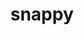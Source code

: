 ---
title: "snappy"
layout: cache
categories: [package, v0.21.0]
meta: {"versions": ["1.1.10"], "compilers": ["cce@=15.0.1", "gcc@=11.1.0", "gcc@=11.4.0", "gcc@=7.3.1", "gcc@=9.4.0", "oneapi@=2023.2.0"], "oss": ["amzn2", "rhel8", "ubuntu20.04"], "platforms": ["linux"], "targets": ["aarch64", "neoverse_n1", "neoverse_v1", "ppc64le", "x86_64_v3", "zen4"], "stacks": ["aws-isc", "aws-isc-aarch64", "data-vis-sdk", "e4s", "e4s-cray-rhel", "e4s-neoverse_v1", "e4s-oneapi", "e4s-power", "e4s-rocm-external", "root"], "num_specs": 10, "num_specs_by_stack": {"root": 10, "aws-isc-aarch64": 2, "aws-isc": 1, "e4s-cray-rhel": 1, "e4s-neoverse_v1": 1, "e4s-power": 1, "data-vis-sdk": 2, "e4s": 1, "e4s-rocm-external": 1, "e4s-oneapi": 1}}
spec_details: [{"hash": "ngsjfhfi6rcp5kpwqwobzqgbxvw7lrde", "compiler": "gcc@=7.3.1", "versions": ["1.1.10"], "os": "amzn2", "platform": "linux", "target": "aarch64", "variants": ["build_system=cmake", "build_type=Release", "generator=make", "~ipo", "+pic", "+shared"], "stacks": ["root", "aws-isc-aarch64"], "size": "-", "tarball": "https://binaries.spack.io/releases/v0.21.0/build_cache/linux-amzn2-aarch64/gcc-7.3.1/snappy-1.1.10/linux-amzn2-aarch64-gcc-7.3.1-snappy-1.1.10-ngsjfhfi6rcp5kpwqwobzqgbxvw7lrde.spack"}, {"hash": "mskmtlqjbtvcmhmnniol2tt57vxvlsqz", "compiler": "gcc@=7.3.1", "versions": ["1.1.10"], "os": "amzn2", "platform": "linux", "target": "neoverse_n1", "variants": ["build_system=cmake", "build_type=Release", "generator=make", "~ipo", "+pic", "+shared"], "stacks": ["root", "aws-isc-aarch64"], "size": "-", "tarball": "https://binaries.spack.io/releases/v0.21.0/build_cache/linux-amzn2-neoverse_n1/gcc-7.3.1/snappy-1.1.10/linux-amzn2-neoverse_n1-gcc-7.3.1-snappy-1.1.10-mskmtlqjbtvcmhmnniol2tt57vxvlsqz.spack"}, {"hash": "5m34y5zi3qpl7uv265rqahxzvlgxrgpj", "compiler": "gcc@=7.3.1", "versions": ["1.1.10"], "os": "amzn2", "platform": "linux", "target": "x86_64_v3", "variants": ["build_system=cmake", "build_type=Release", "generator=make", "~ipo", "+pic", "+shared"], "stacks": ["aws-isc", "root"], "size": "-", "tarball": "https://binaries.spack.io/releases/v0.21.0/build_cache/linux-amzn2-x86_64_v3/gcc-7.3.1/snappy-1.1.10/linux-amzn2-x86_64_v3-gcc-7.3.1-snappy-1.1.10-5m34y5zi3qpl7uv265rqahxzvlgxrgpj.spack"}, {"hash": "tgsuxu745prngmsr2hhbn22zswebk2rb", "compiler": "cce@=15.0.1", "versions": ["1.1.10"], "os": "rhel8", "platform": "linux", "target": "zen4", "variants": ["build_system=cmake", "build_type=Release", "generator=make", "~ipo", "+pic", "+shared"], "stacks": ["root", "e4s-cray-rhel"], "size": "-", "tarball": "https://binaries.spack.io/releases/v0.21.0/build_cache/linux-rhel8-zen4/cce-15.0.1/snappy-1.1.10/linux-rhel8-zen4-cce-15.0.1-snappy-1.1.10-tgsuxu745prngmsr2hhbn22zswebk2rb.spack"}, {"hash": "46ymheq26kabxh5x6svce3rb3qnccdkb", "compiler": "gcc@=11.4.0", "versions": ["1.1.10"], "os": "ubuntu20.04", "platform": "linux", "target": "neoverse_v1", "variants": ["build_system=cmake", "build_type=Release", "generator=make", "~ipo", "+pic", "+shared"], "stacks": ["e4s-neoverse_v1", "root"], "size": "-", "tarball": "https://binaries.spack.io/releases/v0.21.0/build_cache/linux-ubuntu20.04-neoverse_v1/gcc-11.4.0/snappy-1.1.10/linux-ubuntu20.04-neoverse_v1-gcc-11.4.0-snappy-1.1.10-46ymheq26kabxh5x6svce3rb3qnccdkb.spack"}, {"hash": "ksnoltrcrzpofambokil5k62elim2464", "compiler": "gcc@=9.4.0", "versions": ["1.1.10"], "os": "ubuntu20.04", "platform": "linux", "target": "ppc64le", "variants": ["build_system=cmake", "build_type=Release", "generator=make", "~ipo", "+pic", "+shared"], "stacks": ["e4s-power", "root"], "size": "-", "tarball": "https://binaries.spack.io/releases/v0.21.0/build_cache/linux-ubuntu20.04-ppc64le/gcc-9.4.0/snappy-1.1.10/linux-ubuntu20.04-ppc64le-gcc-9.4.0-snappy-1.1.10-ksnoltrcrzpofambokil5k62elim2464.spack"}, {"hash": "4dgjeupowssbpsixw2q432ro5omttqqs", "compiler": "gcc@=11.1.0", "versions": ["1.1.10"], "os": "ubuntu20.04", "platform": "linux", "target": "x86_64_v3", "variants": ["build_system=cmake", "build_type=Release", "generator=make", "~ipo", "+pic", "+shared"], "stacks": ["root", "data-vis-sdk"], "size": "-", "tarball": "https://binaries.spack.io/releases/v0.21.0/build_cache/linux-ubuntu20.04-x86_64_v3/gcc-11.1.0/snappy-1.1.10/linux-ubuntu20.04-x86_64_v3-gcc-11.1.0-snappy-1.1.10-4dgjeupowssbpsixw2q432ro5omttqqs.spack"}, {"hash": "k6avwhg5f2oehmrguj7atoqui3vn42fh", "compiler": "gcc@=11.1.0", "versions": ["1.1.10"], "os": "ubuntu20.04", "platform": "linux", "target": "x86_64_v3", "variants": ["build_system=cmake", "build_type=Release", "generator=make", "~ipo", "+pic", "+shared"], "stacks": ["root", "data-vis-sdk"], "size": "-", "tarball": "https://binaries.spack.io/releases/v0.21.0/build_cache/linux-ubuntu20.04-x86_64_v3/gcc-11.1.0/snappy-1.1.10/linux-ubuntu20.04-x86_64_v3-gcc-11.1.0-snappy-1.1.10-k6avwhg5f2oehmrguj7atoqui3vn42fh.spack"}, {"hash": "mnhgpqka6mq4s6isafphccxa43kxsy3r", "compiler": "gcc@=11.4.0", "versions": ["1.1.10"], "os": "ubuntu20.04", "platform": "linux", "target": "x86_64_v3", "variants": ["build_system=cmake", "build_type=Release", "generator=make", "~ipo", "+pic", "+shared"], "stacks": ["e4s", "e4s-rocm-external", "root"], "size": "-", "tarball": "https://binaries.spack.io/releases/v0.21.0/build_cache/linux-ubuntu20.04-x86_64_v3/gcc-11.4.0/snappy-1.1.10/linux-ubuntu20.04-x86_64_v3-gcc-11.4.0-snappy-1.1.10-mnhgpqka6mq4s6isafphccxa43kxsy3r.spack"}, {"hash": "rwer7yuknkm77nzv4v56dgk3ciq6rwdc", "compiler": "oneapi@=2023.2.0", "versions": ["1.1.10"], "os": "ubuntu20.04", "platform": "linux", "target": "x86_64_v3", "variants": ["build_system=cmake", "build_type=Release", "generator=make", "~ipo", "+pic", "+shared"], "stacks": ["root", "e4s-oneapi"], "size": "-", "tarball": "https://binaries.spack.io/releases/v0.21.0/build_cache/linux-ubuntu20.04-x86_64_v3/oneapi-2023.2.0/snappy-1.1.10/linux-ubuntu20.04-x86_64_v3-oneapi-2023.2.0-snappy-1.1.10-rwer7yuknkm77nzv4v56dgk3ciq6rwdc.spack"}]
---